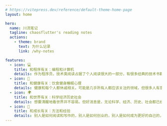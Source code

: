 ```yaml
---
# https://vitepress.dev/reference/default-theme-home-page
layout: home

hero:
  name: 川流笔记
  tagline: chaosflutter's reading notes
  actions:
    - theme: brand
      text: 为什么记录
      link: /why-notes

features:
  - icon: 💻
    title: 和程序有关：编程和计算机
    details: 作为程序员，技术类阅读占据了个人阅读很大的一部分，有很多经典的技术书籍值得阅读、记录和分享
  - icon: 🛌
    title: 和健康有关：饮食健身睡眠心理
    details: 健康和每个人都休戚相关。可能是几乎所有人都应该关注的领域，但很多人有意无意忽视了它
  - icon: 🌍
    title: 和世界有关：科学经济历史社会
    details: 想要清醒地看世界并不容易。但好消息是，无论科学、经济、历史、社会都已经有很多好书等我们去翻阅
  - icon: 📖
    title: 和成长有关：方法和经验
    details: 别人是如何阅读和写作的，别人是如何创业的，别人是如何成为更好的自己的，别人是如何度过一生的
---
```

